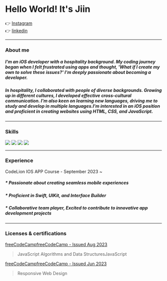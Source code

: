 <h1  >Hello World! It's Jiin</h1>
👉 <a href="https://www.instagram.com/pi9_6/">Instagram</a><br>
👉 <a href="https://www.linkedin.com/in/jiin-yu-237a71237/">linkedin</a>


_________________
<h3>About me</h3>

##### I'm an iOS developer with a hospitality background. My coding journey began when I felt frustrated using apps and thought, 'What if I create my own to solve these issues?' I'm deeply passionate about becoming a developer.
##### In hospitality, I collaborated with people of diverse backgrounds. Growing up in different cultures, I developed effective cross-cultural communication. I'm also keen on learning new languages, driving me to study and develop in multiple languages.I'm interested in an iOS position and proficient in creating websites using HTML, CSS, and JavaScript.


____________________________________________________________________________________________________________
<h3>Skills</h3>

<img src="https://img.shields.io/badge/html5-E34F26?style=for-the-badge&logo=html5&logoColor=white"> 
<img src="https://img.shields.io/badge/css-1572B6?style=for-the-badge&logo=css3&logoColor=white"> 
<img src="https://img.shields.io/badge/javascript-F7DF1E?style=for-the-badge&logo=javascript&logoColor=black"> 
<img src="https://img.shields.io/badge/swift-F05138?style=for-the-badge&logo=swift&logoColor=white">
<hr>

<h3>Experience</h3>

 CodeLion IOS APP Course -  September 2023 ~
  ##### * Passionate about creating seamless mobile experiences 
  ##### * Proficient in Swift, UIKit, and Interface Builder 
  ##### * Collaborative team player, Excited to contribute to innovative app development projects

     
________________________________________________________________________________________________________________________________________
<h3>Licenses & certifications</h3>

<a href="https://www.freecodecamp.org/certification/fccc6f17688-88f7-4fd9-b338-bab5522ee227/javascript-algorithms-and-data-structures">freeCodeCampfreeCodeCamp - Issued Aug 2023</a>
> JavaScript Algorithms and Data StructuresJavaScript 

<a href="https://www.freecodecamp.org/certification/fccc6f17688-88f7-4fd9-b338-bab5522ee227/responsive-web-design">freeCodeCampfreeCodeCamp - Issued Jun 2023</a>
> Responsive Web Design





